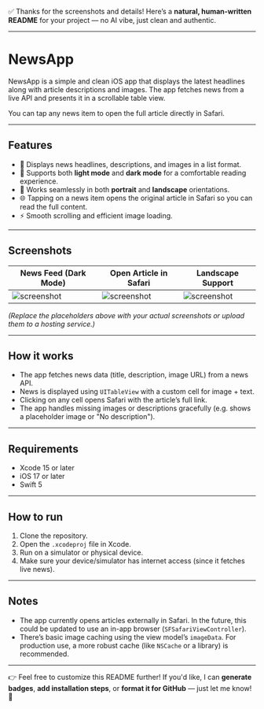 ✅ Thanks for the screenshots and details! Here’s a **natural, human-written README** for your project — no AI vibe, just clean and authentic.

---

# NewsApp

NewsApp is a simple and clean iOS app that displays the latest headlines along with article descriptions and images. The app fetches news from a live API and presents it in a scrollable table view.

You can tap any news item to open the full article directly in Safari.

---

## Features

* 📰 Displays news headlines, descriptions, and images in a list format.
* 🌙 Supports both **light mode** and **dark mode** for a comfortable reading experience.
* 📱 Works seamlessly in both **portrait** and **landscape** orientations.
* 🌐 Tapping on a news item opens the original article in Safari so you can read the full content.
* ⚡ Smooth scrolling and efficient image loading.

---

## Screenshots

| News Feed (Dark Mode)                          | Open Article in Safari                         | Landscape Support                              |
| ---------------------------------------------- | ---------------------------------------------- | ---------------------------------------------- |
| ![screenshot](https://via.placeholder.com/150) | ![screenshot](https://via.placeholder.com/150) | ![screenshot](https://via.placeholder.com/150) |

*(Replace the placeholders above with your actual screenshots or upload them to a hosting service.)*

---

## How it works

* The app fetches news data (title, description, image URL) from a news API.
* News is displayed using `UITableView` with a custom cell for image + text.
* Clicking on any cell opens Safari with the article’s full link.
* The app handles missing images or descriptions gracefully (e.g. shows a placeholder image or "No description").

---

## Requirements

* Xcode 15 or later
* iOS 17 or later
* Swift 5

---

## How to run

1. Clone the repository.
2. Open the `.xcodeproj` file in Xcode.
3. Run on a simulator or physical device.
4. Make sure your device/simulator has internet access (since it fetches live news).

---

## Notes

* The app currently opens articles externally in Safari. In the future, this could be updated to use an in-app browser (`SFSafariViewController`).
* There’s basic image caching using the view model’s `imageData`. For production use, a more robust cache (like `NSCache` or a library) is recommended.

---

👉 Feel free to customize this README further!
If you'd like, I can **generate badges**, **add installation steps**, or **format it for GitHub** — just let me know! 🚀
